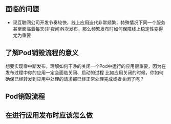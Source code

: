 ## 面临的问题  
- 现互联网公司开发节奏较快，线上应用迭代非常频繁，特殊情况下同一个服务甚至面临着每天(非夜间)N次发布，那么频繁发布时如何保障线上稳定性变得尤为重要



##  了解Pod销毁流程的意义  
想要实现零中断发布，理解如何干净的关闭一个Pod中运行的应用很重要，因为在发布过程中你的应用一定会面临关闭、启动的过程
比如应用关闭的时候，你如何确保已经转发到应用中处理的请求都已经正常处理完成或者关闭了呢？


## Pod销毁流程



## 在进行应用发布时应该怎么做


